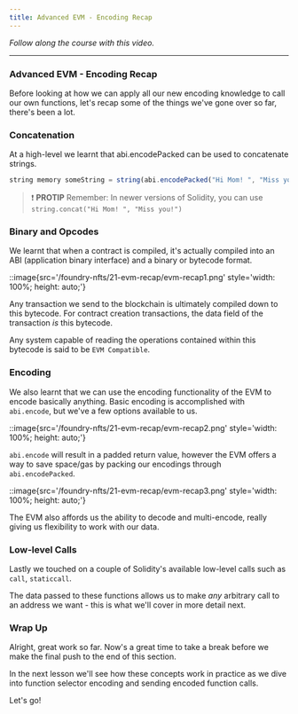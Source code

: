 ```yaml
---
title: Advanced EVM - Encoding Recap
---
```


_Follow along the course with this video._

---

### Advanced EVM - Encoding Recap

Before looking at how we can apply all our new encoding knowledge to call our own functions, let's recap some of the things we've gone over so far, there's been a lot.

### Concatenation

At a high-level we learnt that abi.encodePacked can be used to concatenate strings.

```js
string memory someString = string(abi.encodePacked("Hi Mom! ", "Miss you!"))
```

> ❗ **PROTIP**
> Remember: In newer versions of Solidity, you can use `string.concat("Hi Mom! ", "Miss you!")`

### Binary and Opcodes

We learnt that when a contract is compiled, it's actually compiled into an ABI (application binary interface) and a binary or bytecode format.

::image{src='/foundry-nfts/21-evm-recap/evm-recap1.png' style='width: 100%; height: auto;'}

Any transaction we send to the blockchain is ultimately compiled down to this bytecode. For contract creation transactions, the data field of the transaction _is_ this bytecode.

Any system capable of reading the operations contained within this bytecode is said to be `EVM Compatible`.

### Encoding

We also learnt that we can use the encoding functionality of the EVM to encode basically anything. Basic encoding is accomplished with `abi.encode`, but we've a few options available to us.

::image{src='/foundry-nfts/21-evm-recap/evm-recap2.png' style='width: 100%; height: auto;'}

`abi.encode` will result in a padded return value, however the EVM offers a way to save space/gas by packing our encodings through `abi.encodePacked`.

::image{src='/foundry-nfts/21-evm-recap/evm-recap3.png' style='width: 100%; height: auto;'}

The EVM also affords us the ability to decode and multi-encode, really giving us flexibility to work with our data.

### Low-level Calls

Lastly we touched on a couple of Solidity's available low-level calls such as `call`, `staticcall`.

The data passed to these functions allows us to make _any_ arbitrary call to an address we want - this is what we'll cover in more detail next.

### Wrap Up

Alright, great work so far. Now's a great time to take a break before we make the final push to the end of this section.

In the next lesson we'll see how these concepts work in practice as we dive into function selector encoding and sending encoded function calls.

Let's go!

